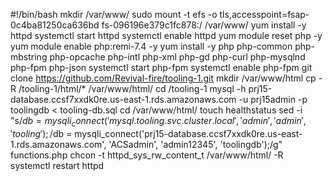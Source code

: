 #!/bin/bash
mkdir /var/www/
sudo mount -t efs -o tls,accesspoint=fsap-0c4ba81250ca636bd fs-096196e379c1fc878:/ /var/www/
yum install -y httpd 
systemctl start httpd
systemctl enable httpd
yum module reset php -y
yum module enable php:remi-7.4 -y
yum install -y php php-common php-mbstring php-opcache php-intl php-xml php-gd php-curl php-mysqlnd php-fpm php-json
systemctl start php-fpm
systemctl enable php-fpm
git clone https://github.com/Revival-fire/tooling-1.git
mkdir /var/www/html
cp -R /tooling-1/html/*  /var/www/html/
cd /tooling-1
mysql -h prj15-database.ccsf7xxdk0re.us-east-1.rds.amazonaws.com -u prj15admin -p toolingdb < tooling-db.sql
cd /var/www/html/
touch healthstatus
sed -i "s/$db = mysqli_connect('mysql.tooling.svc.cluster.local', 'admin', 'admin', 'tooling');/$db = mysqli_connect('prj15-database.ccsf7xxdk0re.us-east-1.rds.amazonaws.com', 'ACSadmin', 'admin12345', 'toolingdb');/g" functions.php
chcon -t httpd_sys_rw_content_t /var/www/html/ -R
systemctl restart httpd







